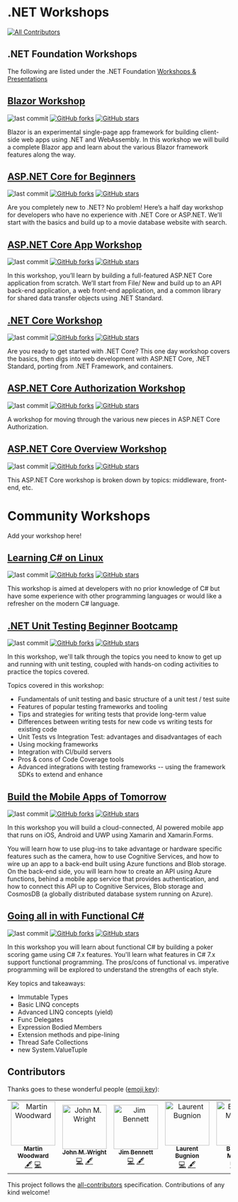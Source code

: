 # .NET Workshops
[![All Contributors](https://img.shields.io/badge/all_contributors-6-orange.svg?style=flat-square)](#contributors)

## .NET Foundation Workshops

The following are listed under the .NET Foundation [Workshops & Presentations](https://presentations.dotnetfoundation.org/)

## [Blazor Workshop](https://github.com/dotnet-presentations/blazor-workshop/)

![last commit](https://img.shields.io/github/last-commit/dotnet-presentations/blazor-workshop.svg?style=flat)
[![GitHub forks](https://img.shields.io/github/forks/dotnet-presentations/blazor-workshop.svg?style=social&label=Fork&maxAge=2592000)](https://GitHub.com/dotnet-presentations/blazor-workshop/network/)
[![GitHub stars](https://img.shields.io/github/stars/dotnet-presentations/blazor-workshop.svg?style=social&label=Star&maxAge=2592000)](https://GitHub.com/dotnet-presentations/blazor-workshop/stargazers/)

Blazor is an experimental single-page app framework for building client-side web apps using .NET and WebAssembly. In this workshop we will build a complete Blazor app and learn about the various Blazor framework features along the way.

## [ASP.NET Core for Beginners](https://github.com/dotnet-presentations/aspnetcore-for-beginners)

![last commit](https://img.shields.io/github/last-commit/dotnet-presentations/aspnetcore-for-beginners.svg?style=flat)
[![GitHub forks](https://img.shields.io/github/forks/dotnet-presentations/aspnetcore-for-beginners.svg?style=social&label=Fork&maxAge=2592000)](https://GitHub.com/dotnet-presentations/aspnetcore-for-beginners/network/)
[![GitHub stars](https://img.shields.io/github/stars/dotnet-presentations/aspnetcore-for-beginners.svg?style=social&label=Star&maxAge=2592000)](https://GitHub.com/dotnet-presentations/aspnetcore-for-beginners/stargazers/)

Are you completely new to .NET? No problem! Here’s a half day workshop for developers who have no experience with .NET Core or ASP.NET. We’ll start with the basics and build up to a movie database website with search.

## [ASP.NET Core App Workshop](https://github.com/dotnet-presentations/aspnetcore-app-workshop)

![last commit](https://img.shields.io/github/last-commit/dotnet-presentations/aspnetcore-app-workshop.svg?style=flat)
[![GitHub forks](https://img.shields.io/github/forks/dotnet-presentations/aspnetcore-app-workshop.svg?style=social&label=Fork&maxAge=2592000)](https://GitHub.com/dotnet-presentations/aspnetcore-app-workshop/network/)
[![GitHub stars](https://img.shields.io/github/stars/dotnet-presentations/aspnetcore-app-workshop.svg?style=social&label=Star&maxAge=2592000)](https://GitHub.com/dotnet-presentations/aspnetcore-app-workshop/stargazers/)

In this workshop, you’ll learn by building a full-featured ASP.NET Core application from scratch. We’ll start from File/ New and build up to an API back-end application, a web front-end application, and a common library for shared data transfer objects using .NET Standard.

## [.NET Core Workshop](https://github.com/dotnet-presentations/dotnetcore-workshop)

![last commit](https://img.shields.io/github/last-commit/dotnet-presentations/dotnetcore-workshop.svg?style=flat)
[![GitHub forks](https://img.shields.io/github/forks/dotnet-presentations/dotnetcore-workshop.svg?style=social&label=Fork&maxAge=2592000)](https://GitHub.com/dotnet-presentations/dotnetcore-workshop/network/)
[![GitHub stars](https://img.shields.io/github/stars/dotnet-presentations/dotnetcore-workshop.svg?style=social&label=Star&maxAge=2592000)](https://GitHub.com/dotnet-presentations/dotnetcore-workshop/stargazers/)

Are you ready to get started with .NET Core? This one day workshop covers the basics, then digs into web development with ASP.NET Core, .NET Standard, porting from .NET Framework, and containers.

## [ASP.NET Core Authorization Workshop](https://github.com/blowdart/AspNetAuthorizationWorkshop)

![last commit](https://img.shields.io/github/last-commit/blowdart/AspNetAuthorizationWorkshop.svg?style=flat)
[![GitHub forks](https://img.shields.io/github/forks/blowdart/AspNetAuthorizationWorkshop.svg?style=social&label=Fork&maxAge=2592000)](https://GitHub.com/blowdart/AspNetAuthorizationWorkshop/network/)
[![GitHub stars](https://img.shields.io/github/stars/blowdart/AspNetAuthorizationWorkshop.svg?style=social&label=Star&maxAge=2592000)](https://GitHub.com/blowdart/AspNetAuthorizationWorkshop/stargazers/)

A workshop for moving through the various new pieces in ASP.NET Core Authorization.

## [ASP.NET Core Overview Workshop](https://github.com/dotnet-presentations/aspnetcore-workshop)

![last commit](https://img.shields.io/github/last-commit/dotnet-presentations/aspnetcore-workshop.svg?style=flat)
[![GitHub forks](https://img.shields.io/github/forks/dotnet-presentations/aspnetcore-workshop.svg?style=social&label=Fork&maxAge=2592000)](https://GitHub.com/dotnet-presentations/aspnetcore-workshop/network/)
[![GitHub stars](https://img.shields.io/github/stars/dotnet-presentations/aspnetcore-workshop.svg?style=social&label=Star&maxAge=2592000)](https://GitHub.com/dotnet-presentations/aspnetcore-workshop/stargazers/)

This ASP.NET Core workshop is broken down by topics: middleware, front-end, etc.

# Community Workshops

Add your workshop here!

## [Learning C# on Linux](https://github.com/martinwoodward/csharpworkshop)

![last commit](https://img.shields.io/github/last-commit/martinwoodward/csharpworkshop.svg?style=flat)
[![GitHub forks](https://img.shields.io/github/forks/martinwoodward/csharpworkshop.svg?style=social&label=Fork&maxAge=2592000)](https://GitHub.com/martinwoodward/csharpworkshop/network/)
[![GitHub stars](https://img.shields.io/github/stars/martinwoodward/csharpworkshop.svg?style=social&label=Star&maxAge=2592000)](https://GitHub.com/martinwoodward/csharpworkshop/stargazers/)

This workshop is aimed at developers with no prior knowledge of C# but have some experience with other programming languages or would like a refresher on the modern C# language.


## [.NET Unit Testing Beginner Bootcamp](https://wrightfully.com/unittestworkshop)

![last commit](https://img.shields.io/github/last-commit/johnmwright/UnitTestingBootcamp.svg?style=flat)
[![GitHub forks](https://img.shields.io/github/forks/johnmwright/UnitTestingBootcamp.svg?style=social&label=Fork&maxAge=2592000)](https://GitHub.com/johnmwright/UnitTestingBootcamp/network/)
[![GitHub stars](https://img.shields.io/github/stars/johnmwright/UnitTestingBootcamp.svg?style=social&label=Star&maxAge=2592000)](https://GitHub.com/johnmwright/UnitTestingBootcamp/stargazers/)

In this workshop, we'll talk through the topics you need to know to get up and running with unit testing, coupled with hands-on coding activities to practice the topics covered.

Topics covered in this workshop:

- Fundamentals of unit testing and basic structure of a unit test / test suite
- Features of popular testing frameworks and tooling
- Tips and strategies for writing tests that provide long-term value
- Differences between writing tests for new code vs writing tests for existing code
- Unit Tests vs Integration Test: advantages and disadvantages of each
- Using mocking frameworks
- Integration with CI/build servers
- Pros & cons of Code Coverage tools
- Advanced integrations with testing frameworks -- using the framework SDKs to extend and enhance

## [Build the Mobile Apps of Tomorrow](https://github.com/jimbobbennett/MobileAppsOfTomorrow-Lab)

![last commit](https://img.shields.io/github/last-commit/jimbobbennett/MobileAppsOfTomorrow-Lab.svg?style=flat)
[![GitHub forks](https://img.shields.io/github/forks/jimbobbennett/MobileAppsOfTomorrow-Lab.svg?style=social&label=Fork&maxAge=2592000)](https://GitHub.com/jimbobbennett/MobileAppsOfTomorrow-Lab/network/)
[![GitHub stars](https://img.shields.io/github/stars/jimbobbennett/MobileAppsOfTomorrow-Lab.svg?style=social&label=Star&maxAge=2592000)](https://GitHub.com/jimbobbennett/MobileAppsOfTomorrow-Lab/stargazers/)

In this workshop you will build a cloud-connected, AI powered mobile app that runs on iOS, Android and UWP using Xamarin and Xamarin.Forms.

You will learn how to use plug-ins to take advantage or hardware specific features such as the camera, how to use Cognitive Services, and how to wire up an app to a back-end built using Azure functions and Blob storage. On the back-end side, you will learn how to create an API using Azure functions, behind a mobile app service that provides authentication, and how to connect this API up to Cognitive Services, Blob storage and CosmosDB (a globally distributed database system running on Azure).

## [Going all in with Functional C#](https://edcharbeneau.com/csharp-functional-workshop-instructions/)

![last commit](https://img.shields.io/github/last-commit/EdCharbeneau/csharp-functional-workshop-instructions.svg?style=flat)
[![GitHub forks](https://img.shields.io/github/forks/EdCharbeneau/csharp-functional-workshop-instructions.svg?style=social&label=Fork&maxAge=2592000)](https://GitHub.com/EdCharbeneau/csharp-functional-workshop-instructions/network/)
[![GitHub stars](https://img.shields.io/github/stars/EdCharbeneau/csharp-functional-workshop-instructions.svg?style=social&label=Star&maxAge=2592000)](https://GitHub.com/EdCharbeneau/csharp-functional-workshop-instructions/stargazers/)

In this workshop you will learn about functional C# by building a poker scoring game using C# 7.x features. You'll learn what features in C# 7.x support functional programming. The pros/cons of functional vs. imperative programming will be explored to understand the strengths of each style.

Key topics and takeaways:

- Immutable Types
- Basic LINQ concepts
- Advanced LINQ concepts (yield)
- Func Delegates
- Expression Bodied Members
- Extension methods and pipe-lining
- Thread Safe Collections
- new System.ValueTuple

## Contributors

Thanks goes to these wonderful people ([emoji key](https://allcontributors.org/docs/en/emoji-key)):

<!-- ALL-CONTRIBUTORS-LIST:START - Do not remove or modify this section -->
<!-- prettier-ignore -->
<table><tr><td align="center"><a href="http://woodwardweb.com"><img src="https://avatars2.githubusercontent.com/u/856858?v=4" width="100px;" alt="Martin Woodward"/><br /><sub><b>Martin Woodward</b></sub></a><br /><a href="#content-martinwoodward" title="Content">🖋</a> <a href="https://github.com/spboyer/dotnet-workshops/commits?author=martinwoodward" title="Code">💻</a></td><td align="center"><a href="https://wrightfully.com"><img src="https://avatars1.githubusercontent.com/u/3373249?v=4" width="100px;" alt="John M. Wright"/><br /><sub><b>John M. Wright</b></sub></a><br /><a href="https://github.com/spboyer/dotnet-workshops/commits?author=johnmwright" title="Code">💻</a> <a href="#content-johnmwright" title="Content">🖋</a></td><td align="center"><a href="https://www.jimbobbennett.io"><img src="https://avatars1.githubusercontent.com/u/1710385?v=4" width="100px;" alt="Jim Bennett"/><br /><sub><b>Jim Bennett</b></sub></a><br /><a href="https://github.com/spboyer/dotnet-workshops/commits?author=jimbobbennett" title="Code">💻</a> <a href="#content-jimbobbennett" title="Content">🖋</a></td><td align="center"><a href="http://www.galasoft.ch"><img src="https://avatars0.githubusercontent.com/u/4922457?v=4" width="100px;" alt="Laurent Bugnion"/><br /><sub><b>Laurent Bugnion</b></sub></a><br /><a href="https://github.com/spboyer/dotnet-workshops/commits?author=lbugnion" title="Code">💻</a> <a href="#content-lbugnion" title="Content">🖋</a></td><td align="center"><a href="https://www.linkedin.com/in/brandon-minnick"><img src="https://avatars2.githubusercontent.com/u/13558917?v=4" width="100px;" alt="Brandon Minnick"/><br /><sub><b>Brandon Minnick</b></sub></a><br /><a href="https://github.com/spboyer/dotnet-workshops/commits?author=brminnick" title="Code">💻</a> <a href="#content-brminnick" title="Content">🖋</a></td><td align="center"><a href="http://EdCharbeneau.com"><img src="https://avatars1.githubusercontent.com/u/945168?v=4" width="100px;" alt="Ed Charbeneau"/><br /><sub><b>Ed Charbeneau</b></sub></a><br /><a href="https://github.com/spboyer/dotnet-workshops/commits?author=EdCharbeneau" title="Code">💻</a> <a href="#content-EdCharbeneau" title="Content">🖋</a></td></tr></table>

<!-- ALL-CONTRIBUTORS-LIST:END -->

This project follows the [all-contributors](https://github.com/all-contributors/all-contributors) specification. Contributions of any kind welcome!
